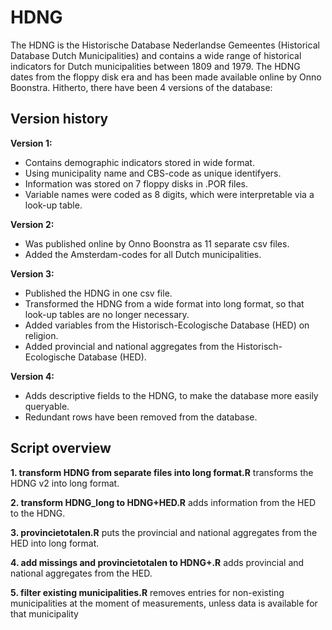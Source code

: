 # HDNG

The HDNG is the Historische Database Nederlandse Gemeentes (Historical Database Dutch Municipalities) and contains a wide range of historical indicators for Dutch municipalities between 1809 and 1979. The HDNG dates from the floppy disk era and has been made available online by Onno Boonstra. Hitherto, there have been 4 versions of the database:

## Version history

**Version 1:** 
- Contains demographic indicators stored in wide format. 
- Using municipality name and CBS-code as unique identifyers.
- Information was stored on 7 floppy disks in .POR files.
- Variable names were coded as 8 digits, which were interpretable via a look-up table.

**Version 2:** 
- Was published online by Onno Boonstra as 11 separate csv files.
- Added the Amsterdam-codes for all Dutch municipalities.

**Version 3:** 
- Published the HDNG in one csv file. 
- Transformed the HDNG from a wide format into long format, so that look-up tables are no longer necessary.
- Added variables from the Historisch-Ecologische Database (HED) on religion.
- Added provincial and national aggregates from the Historisch-Ecologische Database (HED).

**Version 4:** 
- Adds descriptive fields to the HDNG, to make the database more easily queryable. 
- Redundant rows have been removed from the database. 


## Script overview

**1. transform HDNG from separate files into long format.R** transforms the HDNG v2 into long format.

**2. transform HDNG_long to HDNG+HED.R** adds information from the HED to the HDNG.

**3. provincietotalen.R** puts the provincial and national aggregates from the HED into long format.

**4. add missings and provincietotalen to HDNG+.R** adds provincial and national aggregates from the HED.

**5. filter existing municipalities.R** removes entries for non-existing municipalities at the moment of measurements, unless data is available for that municipality
